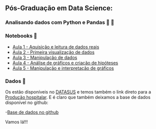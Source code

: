 ## Pós-Graduação em Data Science: 
### Analisando dados com Python e Pandas :snake: :panda_face:

### Notebooks 📓

- [Aula 1 - Aquisição e leitura de dados reais](https://github.com/alura-tech/pos-datascience-analise-e-exploracao-de-dados/archive/refs/heads/aula1.zip)
- [Aula 2 - Primeira visualização de dados](https://github.com/alura-tech/pos-datascience-analise-e-exploracao-de-dados/archive/refs/heads/aula2.zip)
- [Aula 3 - Manipulação de dados](https://github.com/alura-tech/pos-datascience-analise-e-exploracao-de-dados/archive/refs/heads/aula3.zip)
- [Aula 4 - Análise de gráficos e criação de hipóteses](https://github.com/alura-tech/pos-datascience-analise-e-exploracao-de-dados/archive/refs/heads/aula4.zip)
- [Aula 5 - Manipulação e interpretação de gráficos](https://github.com/alura-tech/pos-datascience-analise-e-exploracao-de-dados/archive/refs/heads/aula5.zip)

### Dados 🎲

Os estão disponíveis no [DATASUS](https://datasus.saude.gov.br/informacoes-de-saude-tabnet/) e temos também o link direto para a [Produção hospitalar](http://www2.datasus.gov.br/DATASUS/index.php?area=0202&id=11633&VObj=http://tabnet.datasus.gov.br/cgi/deftohtm.exe?sih/cnv/qi). E é claro que também deixamos a base de dados disponível no github:


-[Base de dados no github](https://github.com/alura-tech/pos-datascience-analise-e-exploracao-de-dados/archive/refs/heads/Dados.zip)

Vamos lá!!! 

	
